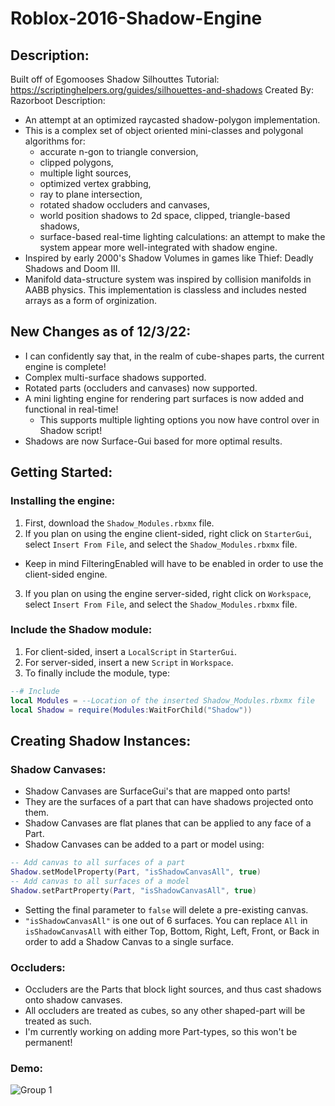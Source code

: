 # Roblox-2016-Shadow-Engine

## Description:
Built off of Egomooses Shadow Silhouttes Tutorial: https://scriptinghelpers.org/guides/silhouettes-and-shadows
Created By: Razorboot
Description: 
* An attempt at an optimized raycasted shadow-polygon implementation. 
* This is a complex set of object oriented mini-classes and polygonal algorithms for:
  * accurate n-gon to triangle conversion,
  * clipped polygons,
  * multiple light sources,
  * optimized vertex grabbing,
  * ray to plane intersection,
  * rotated shadow occluders and canvases,
  * world position shadows to 2d space, clipped, triangle-based shadows,
  * surface-based real-time lighting calculations:
    an attempt to make the system appear more well-integrated with shadow engine.
* Inspired by early 2000's Shadow Volumes in games like Thief: Deadly Shadows and Doom III.
* Manifold data-structure system was inspired by collision manifolds in AABB physics.
    This implementation is classless and includes nested arrays as a form of orginization.

## New Changes as of 12/3/22:
* I can confidently say that, in the realm of cube-shapes parts, the current engine is complete!
* Complex multi-surface shadows supported.
* Rotated parts (occluders and canvases) now supported.
* A mini lighting engine for rendering part surfaces is now added and functional in real-time!
  * This supports multiple lighting options you now have control over in Shadow script!
* Shadows are now Surface-Gui based for more optimal results.


## Getting Started:
### Installing the engine:
1. First, download the ``Shadow_Modules.rbxmx`` file.
2. If you plan on using the engine client-sided, right click on ``StarterGui``, select ``Insert From File``, and select the ``Shadow_Modules.rbxmx`` file.
  * Keep in mind FilteringEnabled will have to be enabled in order to use the client-sided engine.
3. If you plan on using the engine server-sided, right click on ``Workspace``, select ``Insert From File``, and select the ``Shadow_Modules.rbxmx`` file.

### Include the Shadow module:
1. For client-sided, insert a ``LocalScript`` in ``StarterGui``.
2. For server-sided, insert a new ``Script`` in ``Workspace``.
3. To finally include the module, type:
```lua
--# Include
local Modules = --Location of the inserted Shadow_Modules.rbxmx file
local Shadow = require(Modules:WaitForChild("Shadow"))
```

## Creating Shadow Instances:
### Shadow Canvases:
* Shadow Canvases are SurfaceGui's that are mapped onto parts!
* They are the surfaces of a part that can have shadows projected onto them.
* Shadow Canvases are flat planes that can be applied to any face of a Part.
* Shadow Canvases can be added to a part or model using:
 ```lua
 -- Add canvas to all surfaces of a part
 Shadow.setModelProperty(Part, "isShadowCanvasAll", true)
 -- Add canvas to all surfaces of a model
 Shadow.setPartProperty(Part, "isShadowCanvasAll", true)
 ```
 * Setting the final parameter to ``false`` will delete a pre-existing canvas.
 * ``"isShadowCanvasAll"`` is one out of 6 surfaces. You can replace ``All`` in ``isShadowCanvasAll`` with either Top, Bottom, Right, Left, Front, or Back in order to add a Shadow Canvas to a single surface.

### Occluders:
* Occluders are the Parts that block light sources, and thus cast shadows onto shadow canvases.
* All occluders are treated as cubes, so any other shaped-part will be treated as such.
 * I'm currently working on adding more Part-types, so this won't be permanent!

### Demo:
![Group 1](https://user-images.githubusercontent.com/103084464/205473222-2a12b90c-f2e0-41b8-bf54-d5a7161b5eba.png)

